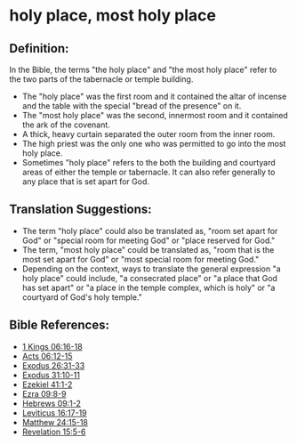 # holy place, most holy place #

## Definition: ##

In the Bible, the terms "the holy place" and "the most holy place" refer to the two parts of the tabernacle or temple building.

* The "holy place" was the first room and it contained the altar of incense and the table with the special "bread of the presence" on it.
* The "most holy place" was the second, innermost room and it contained the ark of the covenant.
* A thick, heavy curtain separated the outer room from the inner room.
* The high priest was the only one who was permitted to go into the most holy place.
* Sometimes "holy place" refers to the both the building and courtyard areas of either the temple or tabernacle. It can also refer generally to any place that is set apart for God.

## Translation Suggestions: ##

* The term "holy place" could also be translated as, "room set apart for God" or "special room for meeting God" or "place reserved for God."
* The term, "most holy place" could be translated as, "room that is the most set apart for God" or "most special room for meeting God."
* Depending on the context, ways to translate the general expression "a holy place" could include, "a consecrated place" or "a place that God has set apart" or "a place in the temple complex, which is holy" or "a courtyard of God's holy temple."



## Bible References: ##

* [1 Kings 06:16-18](en/tn/1ki/help/06/16)
* [Acts 06:12-15](en/tn/act/help/06/12)
* [Exodus 26:31-33](en/tn/exo/help/26/31)
* [Exodus 31:10-11](en/tn/exo/help/31/10)
* [Ezekiel 41:1-2](en/tn/ezk/help/41/01)
* [Ezra 09:8-9](en/tn/ezr/help/09/08)
* [Hebrews 09:1-2](en/tn/heb/help/09/01)
* [Leviticus 16:17-19](en/tn/lev/help/16/17)
* [Matthew 24:15-18](en/tn/mat/help/24/15)
* [Revelation 15:5-6](en/tn/rev/help/15/05)